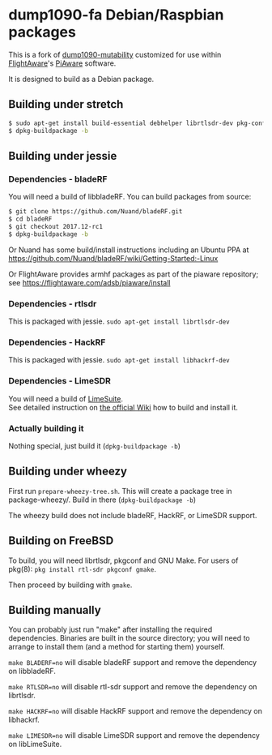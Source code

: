 # dump1090-fa Debian/Raspbian packages

This is a fork of [dump1090-mutability](https://github.com/mutability/dump1090)
customized for use within [FlightAware](http://flightaware.com)'s
[PiAware](http://flightaware.com/adsb/piaware) software.

It is designed to build as a Debian package.

## Building under stretch

```bash
$ sudo apt-get install build-essential debhelper librtlsdr-dev pkg-config dh-systemd libncurses5-dev libbladerf-dev
$ dpkg-buildpackage -b
```

## Building under jessie

### Dependencies - bladeRF

You will need a build of libbladeRF. You can build packages from source:

```bash
$ git clone https://github.com/Nuand/bladeRF.git  
$ cd bladeRF  
$ git checkout 2017.12-rc1  
$ dpkg-buildpackage -b
```

Or Nuand has some build/install instructions including an Ubuntu PPA
at https://github.com/Nuand/bladeRF/wiki/Getting-Started:-Linux

Or FlightAware provides armhf packages as part of the piaware repository;
see https://flightaware.com/adsb/piaware/install

### Dependencies - rtlsdr

This is packaged with jessie. `sudo apt-get install librtlsdr-dev`

### Dependencies - HackRF

This is packaged with jessie. `sudo apt-get install libhackrf-dev`

### Dependencies - LimeSDR

You will need a build of [LimeSuite](https://github.com/myriadrf/LimeSuite).  
See detailed instruction on [the official Wiki](https://wiki.myriadrf.org/Lime_Suite) how to build and install it.

### Actually building it

Nothing special, just build it (`dpkg-buildpackage -b`)

## Building under wheezy

First run `prepare-wheezy-tree.sh`. This will create a package tree in
package-wheezy/. Build in there (`dpkg-buildpackage -b`)

The wheezy build does not include bladeRF, HackRF, or LimeSDR support.

## Building on FreeBSD

To build, you will need librtlsdr, pkgconf and GNU Make. For users of pkg(8):
`pkg install rtl-sdr pkgconf gmake`.

Then proceed by building with `gmake`.

## Building manually

You can probably just run "make" after installing the required dependencies.
Binaries are built in the source directory; you will need to arrange to
install them (and a method for starting them) yourself.

``make BLADERF=no`` will disable bladeRF support and remove the dependency on
libbladeRF.

``make RTLSDR=no`` will disable rtl-sdr support and remove the dependency on
librtlsdr.

``make HACKRF=no`` will disable HackRF support and remove the dependency on 
libhackrf.

``make LIMESDR=no`` will disable LimeSDR support and remove the dependency on
libLimeSuite.

